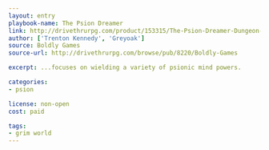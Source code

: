```yaml
---
layout: entry
playbook-name: The Psion Dreamer
link: http://drivethrurpg.com/product/153315/The-Psion-Dreamer-Dungeon-World-Grim-World-compatible
author: ['Trenton Kennedy', 'Greyoak']
source: Boldly Games
source-url: http://drivethrurpg.com/browse/pub/8220/Boldly-Games

excerpt: ...focuses on wielding a variety of psionic mind powers.

categories:
- psion

license: non-open
cost: paid

tags:
- grim world
---
```

